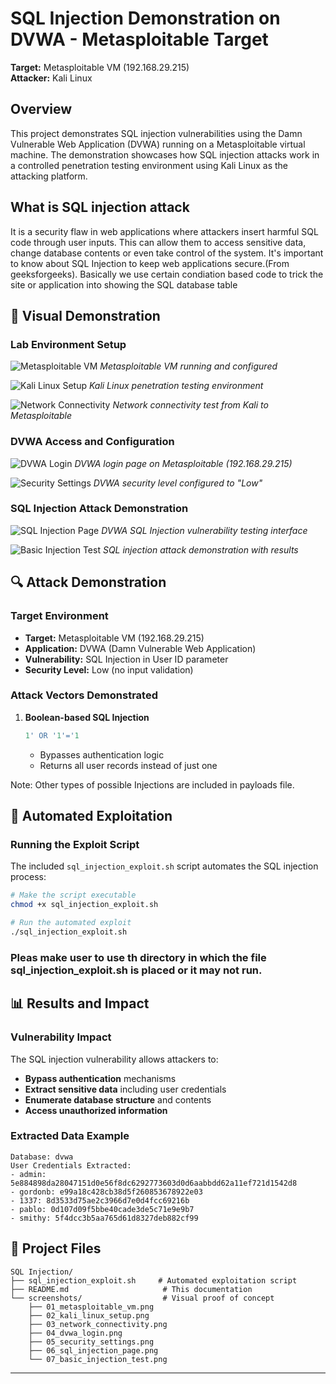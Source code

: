 # SQL Injection Demonstration on DVWA - Metasploitable Target

**Target:** Metasploitable VM (192.168.29.215)  
**Attacker:** Kali Linux  

## Overview

This project demonstrates SQL injection vulnerabilities using the Damn Vulnerable Web Application (DVWA) running on a Metasploitable virtual machine. The demonstration showcases how SQL injection attacks work in a controlled penetration testing environment using Kali Linux as the attacking platform.

## What is SQL injection attack
It is a security flaw in web applications where attackers insert harmful SQL code through user inputs. This can allow them to access sensitive data, change database contents or even take control of the system. It's important to know about SQL Injection to keep web applications secure.(From geeksforgeeks).
Basically we use certain condiation based code to trick the site or application into showing the SQL database table

## 📸 Visual Demonstration

### Lab Environment Setup

![Metasploitable VM](screenshots/01_metasploitable_vm.png)
*Metasploitable VM running and configured*

![Kali Linux Setup](screenshots/02_kali_linux_setup.png)
*Kali Linux penetration testing environment*

![Network Connectivity](screenshots/03_network_connectivity.png)
*Network connectivity test from Kali to Metasploitable*

### DVWA Access and Configuration

![DVWA Login](screenshots/04_dvwa_login.png)
*DVWA login page on Metasploitable (192.168.29.215)*

![Security Settings](screenshots/05_security_settings.png)
*DVWA security level configured to "Low"*

### SQL Injection Attack Demonstration

![SQL Injection Page](screenshots/06_sql_injection_page.png)
*DVWA SQL Injection vulnerability testing interface*

![Basic Injection Test](screenshots/07_basic_injection_test.png)
*SQL injection attack demonstration with results*

## 🔍 Attack Demonstration

### Target Environment
- **Target:** Metasploitable VM (192.168.29.215)
- **Application:** DVWA (Damn Vulnerable Web Application)
- **Vulnerability:** SQL Injection in User ID parameter
- **Security Level:** Low (no input validation)

### Attack Vectors Demonstrated

1. **Boolean-based SQL Injection**
   ```sql
   1' OR '1'='1
   ```
   - Bypasses authentication logic
   - Returns all user records instead of just one
  
Note: Other types of possible Injections are included in payloads file. 

## 🤖 Automated Exploitation

### Running the Exploit Script

The included `sql_injection_exploit.sh` script automates the SQL injection process:

```bash
# Make the script executable
chmod +x sql_injection_exploit.sh

# Run the automated exploit
./sql_injection_exploit.sh
```

### Pleas make user to use th directory in which the file sql_injection_exploit.sh is placed or it may not run.

## 📊 Results and Impact

### Vulnerability Impact
The SQL injection vulnerability allows attackers to:
- **Bypass authentication** mechanisms
- **Extract sensitive data** including user credentials
- **Enumerate database structure** and contents
- **Access unauthorized information**

### Extracted Data Example
```
Database: dvwa
User Credentials Extracted:
- admin: 5e884898da28047151d0e56f8dc6292773603d0d6aabbdd62a11ef721d1542d8
- gordonb: e99a18c428cb38d5f260853678922e03
- 1337: 8d3533d75ae2c3966d7e0d4fcc69216b
- pablo: 0d107d09f5bbe40cade3de5c71e9e9b7
- smithy: 5f4dcc3b5aa765d61d8327deb882cf99
```

## 📁 Project Files

```
SQL Injection/
├── sql_injection_exploit.sh     # Automated exploitation script
├── README.md                     # This documentation
└── screenshots/                  # Visual proof of concept
    ├── 01_metasploitable_vm.png
    ├── 02_kali_linux_setup.png
    ├── 03_network_connectivity.png
    ├── 04_dvwa_login.png
    ├── 05_security_settings.png
    ├── 06_sql_injection_page.png
    └── 07_basic_injection_test.png
```
---

